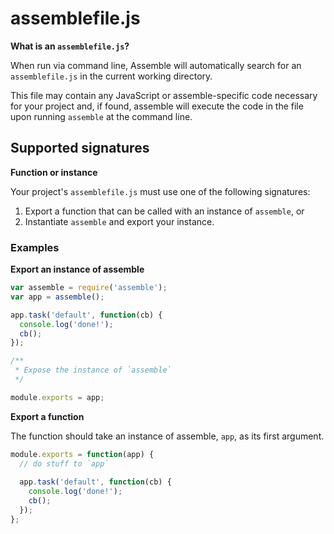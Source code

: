 # assemblefile.js

**What is an `assemblefile.js`?**

When run via command line, Assemble will automatically search for an `assemblefile.js` in the current working directory. 

This file may contain any JavaScript or assemble-specific code necessary for your project and, if found, assemble will execute the code in the file upon running `assemble` at the command line.

## Supported signatures

**Function or instance**

Your project's `assemblefile.js` must use one of the following signatures:

1. Export a function that can be called with an instance of `assemble`, or
1. Instantiate `assemble` and export your instance.

### Examples

**Export an instance of assemble**

```js
var assemble = require('assemble');
var app = assemble();

app.task('default', function(cb) {
  console.log('done!');
  cb();
});

/**
 * Expose the instance of `assemble`
 */

module.exports = app;
```

**Export a function**

The function should take an instance of assemble, `app`, as its first argument.

```js
module.exports = function(app) {
  // do stuff to `app`
  
  app.task('default', function(cb) {
    console.log('done!');
    cb();
  });
};
```
